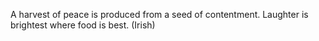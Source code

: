 A harvest of peace is produced from a seed of contentment.
Laughter is brightest where food is best. (Irish)
